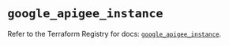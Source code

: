 # `google_apigee_instance`

Refer to the Terraform Registry for docs: [`google_apigee_instance`](https://registry.terraform.io/providers/hashicorp/google/6.33.0/docs/resources/apigee_instance).

